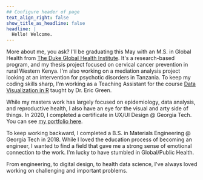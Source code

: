 ```yaml
---
## Configure header of page
text_align_right: false
show_title_as_headline: false
headline: |
  Hello! Welcome.
---
```


<!-- this is a subheadline -->
More about me, you ask? I'll be graduating this May with an M.S. in Global Health from [The Duke Global Health Institute](https://globalhealth.duke.edu/). It's a research-based program, and my thesis project focused on cervical cancer prevention in rural Western Kenya. I'm also working on a mediation analysis project looking at an intervention for psychotic disorders in Tanzania. To keep my coding skills sharp, I'm working as a Teaching Assistant for the course [Data Visualization in R](https://ericpgreen.github.io/glhlth562/) taught by Dr. Eric Green. 

While my masters work has largely focused on epidemiology, data analysis, and reproductive health, I also have an eye for the visual and arty side of things. In 2020, I completed a certificate in UX/UI Design @ Georgia Tech. You can see [my portfolio here](/project/).

To keep working backward, I completed a B.S. in Materials Engineering @ Georgia Tech in 2018. While I loved the education process of becoming an engineer, I wanted to find a field that gave me a strong sense of emotional connection to the work. I'm lucky to have stumbled in Global/Public Health. 

From engineering, to digital design, to health data science, I've always loved working on challenging and important problems. 
